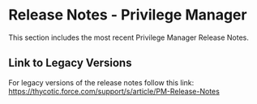 [title]: # (Release Notes - Privilege Manager)
[tags]: # (read me)
[priority]: # (30000)
# Release Notes - Privilege Manager

This section includes the most recent Privilege Manager Release Notes.

## Link to Legacy Versions

For legacy versions of the release notes follow this link: https://thycotic.force.com/support/s/article/PM-Release-Notes